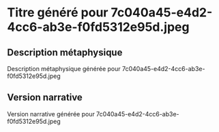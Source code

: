# Titre généré pour 7c040a45-e4d2-4cc6-ab3e-f0fd5312e95d.jpeg

## Description métaphysique
Description métaphysique générée pour 7c040a45-e4d2-4cc6-ab3e-f0fd5312e95d.jpeg

## Version narrative
Version narrative générée pour 7c040a45-e4d2-4cc6-ab3e-f0fd5312e95d.jpeg
